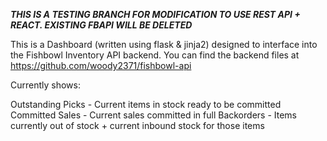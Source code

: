 ***THIS IS A TESTING BRANCH FOR MODIFICATION TO USE REST API + REACT. EXISTING FBAPI WILL BE DELETED***


This is a Dashboard (written using flask & jinja2) designed to interface into the Fishbowl Inventory API backend.
You can find the backend files at https://github.com/woody2371/fishbowl-api

Currently shows:

Outstanding Picks - Current items in stock ready to be committed
Committed Sales - Current sales committed in full
Backorders - Items currently out of stock + current inbound stock for those items